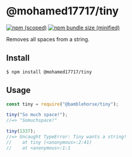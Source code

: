 # @mohamed17717/tiny

[![npm (scoped)](https://img.shields.io/npm/v/@bamblehorse/tiny.svg)](https://www.npmjs.com/package/@bamblehorse/tiny)
[![npm bundle size (minified)](https://img.shields.io/bundlephobia/min/@bamblehorse/tiny.svg)](https://www.npmjs.com/package/@bamblehorse/tiny)

Removes all spaces from a string.

## Install

```
$ npm install @mohamed17717/tiny
```

## Usage

```js
const tiny = require("@bamblehorse/tiny");

tiny("So much space!");
//=> "Somuchspace!"

tiny(1337);
//=> Uncaught TypeError: Tiny wants a string!
//    at tiny (<anonymous>:2:41)
//    at <anonymous>:1:1
```